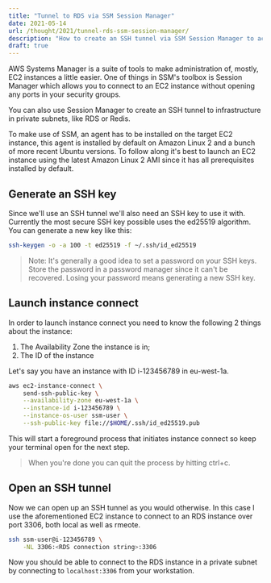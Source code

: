 ```yaml
---
title: "Tunnel to RDS via SSM Session Manager"
date: 2021-05-14
url: /thought/2021/tunnel-rds-ssm-session-manager/
description: "How to create an SSH tunnel via SSM Session Manager to access private resources like RDS without opening port 22."
draft: true
---
```


AWS Systems Manager is a suite of tools to make administration of, mostly, EC2 instances a little easier. One of things in SSM's toolbox is Session Manager which allows you to connect to an EC2 instance without opening any ports in your security groups.

You can also use Session Manager to create an SSH tunnel to infrastructure in private subnets, like RDS or Redis.

To make use of SSM, an agent has to be installed on the target EC2 instance, this agent is installed by default on Amazon Linux 2 and a bunch of more recent Ubuntu versions. To follow along it's best to launch an EC2 instance using the latest Amazon Linux 2 AMI since it has all prerequisites installed by default.

## Generate an SSH key

Since we'll use an SSH tunnel we'll also need an SSH key to use it with. Currently the most secure SSH key possible uses the ed25519 algorithm. You can generate a new key like this:

```bash
ssh-keygen -o -a 100 -t ed25519 -f ~/.ssh/id_ed25519
```

> Note: It's generally a good idea to set a password on your SSH keys. Store the password in a password manager since it can't be recovered. Losing your password means generating a new SSH key.

## Launch instance connect

In order to launch instance connect you need to know the following 2 things about the instance:

1. The Availability Zone the instance is in;
2. The ID of the instance

Let's say you have an instance with ID i-123456789 in eu-west-1a.

```bash
aws ec2-instance-connect \
    send-ssh-public-key \
    --availability-zone eu-west-1a \
    --instance-id i-123456789 \
    --instance-os-user ssm-user \
    --ssh-public-key file://$HOME/.ssh/id_ed25519.pub
```

This will start a foreground process that initiates instance connect so keep your terminal open for the next step.

> When you're done you can quit the process by hitting ctrl+c.

## Open an SSH tunnel

Now we can open up an SSH tunnel as you would otherwise. In this case I use the aforementioned EC2 instance to connect to an RDS instance over port 3306, both local as well as rmeote.

```bash
ssh ssm-user@i-123456789 \
    -NL 3306:<RDS connection string>:3306
```

Now you should be able to connect to the RDS instance in a private subnet by connecting to `localhost:3306` from your workstation.